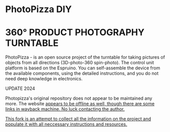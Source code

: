 # PhotoPizza DIY
# 360° PRODUCT PHOTOGRAPHY TURNTABLE

PhotoPizza - is an open source project of the turntable for taking pictures of objects from all directions
(3D-photo-360 spin-photo).
The control unit platform is based on the Espruino.
You can self-assemble the device from the available components,
using the detailed instructions, and you do not need deep knowledge in electronics.

UPDATE 2024

Photopizza's original repository does not appear to be maintained any more.  The website <a href="www.photopizza.org"> appears to be offline as well, though there are some links in wayback machine.  No luck contacting the author.

This fork is an attempt to collect all the information on the project and populate it with all neccessary instructions and resources.
